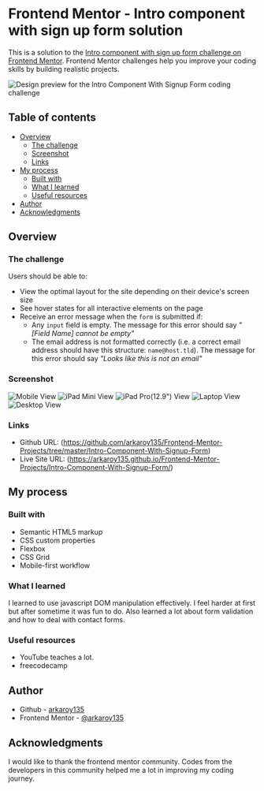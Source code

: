 # Frontend Mentor - Intro component with sign up form solution

This is a solution to the [Intro component with sign up form challenge on Frontend Mentor](https://www.frontendmentor.io/challenges/intro-component-with-signup-form-5cf91bd49edda32581d28fd1). Frontend Mentor challenges help you improve your coding skills by building realistic projects.

![Design preview for the Intro Component With Signup Form coding challenge](./images/desktop-preview.jpg)

## Table of contents

- [Overview](#overview)
  - [The challenge](#the-challenge)
  - [Screenshot](#screenshot)
  - [Links](#links)
- [My process](#my-process)
  - [Built with](#built-with)
  - [What I learned](#what-i-learned)
  - [Useful resources](#useful-resources)
- [Author](#author)
- [Acknowledgments](#acknowledgments)

## Overview

### The challenge

Users should be able to:

- View the optimal layout for the site depending on their device's screen size
- See hover states for all interactive elements on the page
- Receive an error message when the `form` is submitted if:
  - Any `input` field is empty. The message for this error should say _"[Field Name] cannot be empty"_
  - The email address is not formatted correctly (i.e. a correct email address should have this structure: `name@host.tld`). The message for this error should say _"Looks like this is not an email"_

### Screenshot

![Mobile View](./images/mobile-view.png)
![iPad Mini View](./images/ipad-mini-view.png)
![iPad Pro(12.9") View](./images/ipad-pro13inch-view.png)
![Laptop View](./images/laptop-view.png)
![Desktop View](./images/desktop-view.png)

### Links

- Github URL: (https://github.com/arkaroy135/Frontend-Mentor-Projects/tree/master/Intro-Component-With-Signup-Form)
- Live Site URL: (https://arkaroy135.github.io/Frontend-Mentor-Projects/Intro-Component-With-Signup-Form/)

## My process

### Built with

- Semantic HTML5 markup
- CSS custom properties
- Flexbox
- CSS Grid
- Mobile-first workflow

### What I learned

I learned to use javascript DOM manipulation effectively. I feel harder at first but after sometime it was fun to do. Also learned a lot about form validation and how to deal with contact forms.

### Useful resources

- YouTube teaches a lot.
- freecodecamp

## Author

- Github - [arkaroy135](https://github.com/arkaroy135/Frontend-Mentor-Projects)
- Frontend Mentor - [@arkaroy135](https://www.frontendmentor.io/profile/arkaroy135)

## Acknowledgments

I would like to thank the frontend mentor community. Codes from the developers in this community helped me a lot in improving my coding journey.
